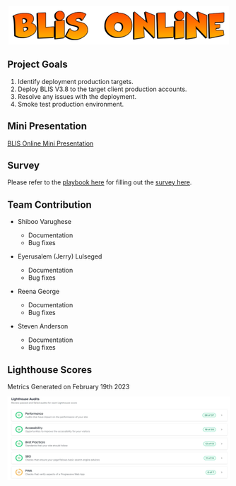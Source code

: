 <center><img src = "/assets/blisheader.png" alt="BLIS Online Team" width="500" height="88"></center>


## Project Goals

1. Identify deployment production targets. 
2. Deploy BLIS V3.8 to the target client production accounts. 
3. Resolve any issues with the deployment. 
4. Smoke test production environment. 

## Mini Presentation

[BLIS Online Mini Presentation](assets/blis_online_mini_presentation.pdf)


## Survey

Please refer to the [playbook here](assets/BLIS_V3.8_PlayBook_v1.pdf) for filling out the [survey here](https://gatech.co1.qualtrics.com/jfe/form/SV_7NWTqDo6ypFJCgS).

## Team Contribution

- Shiboo Varughese

    * Documentation
    * Bug fixes

- Eyerusalem (Jerry) Lulseged

    * Documentation
    * Bug fixes

- Reena George

    * Documentation
    * Bug fixes

- Steven Anderson

    * Documentation
    * Bug fixes

## Lighthouse Scores

Metrics Generated on February 19th 2023

<left><img src = "/assets/LighthouseAudits.webp" alt="Lighthouse Metrics" width="680" height="190"></left>
   